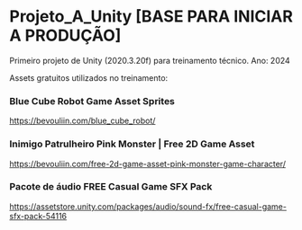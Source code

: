 # Projeto_A_Unity [BASE PARA INICIAR A PRODUÇÃO]
Primeiro projeto de Unity (2020.3.20f) para treinamento técnico. Ano: 2024

Assets gratuitos utilizados no treinamento: 

   ### Blue Cube Robot Game Asset Sprites
   https://bevouliin.com/blue_cube_robot/

   ### Inimigo Patrulheiro Pink Monster | Free 2D Game Asset
   https://bevouliin.com/free-2d-game-asset-pink-monster-game-character/

   ### Pacote de áudio FREE Casual Game SFX Pack
   https://assetstore.unity.com/packages/audio/sound-fx/free-casual-game-sfx-pack-54116
